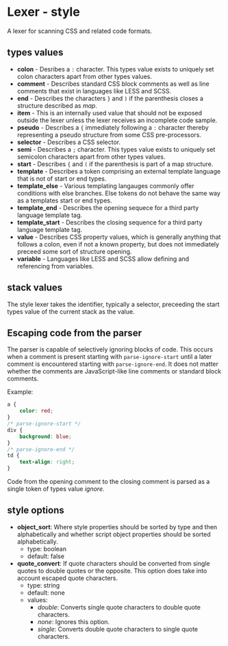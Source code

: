 # Lexer - style
A lexer for scanning CSS and related code formats.

## types values
* **colon** - Desribes a `:` character. This types value exists to uniquely set colon characters apart from other types values.
* **comment** - Describes standard CSS block comments as well as line comments that exist in languages like LESS and SCSS.
* **end** - Describes the characters `}` and `)` if the parenthesis closes a structure described as *map*.
* **item** - This is an internally used value that should not be exposed outside the lexer unless the lexer receives an incomplete code sample.
* **pseudo** - Describes a `{` immediately following a `:` character thereby representing a pseudo structure from some CSS pre-processors.
* **selector** - Describes a CSS selector.
* **semi** - Describes a `;` character. This types value exists to uniquely set semicolon characters apart from other types values.
* **start** -  Describes `{` and `(` if the parenthesis is part of a map structure.
* **template** - Describes a token comprising an external template language that is not of start or end types.
* **template_else** - Various templating langauges commonly offer conditions with else branches.  Else tokens do not behave the same way as a templates start or end types.
* **template_end** - Describes the opening sequece for a third party language template tag.
* **template_start** - Describes the closing sequence for a third party language template tag.
* **value** - Describes CSS property values, which is generally anything that follows a colon, even if not a known property, but does not immediately preceed some sort of structure opening.
* **variable** - Languages like LESS and SCSS allow defining and referencing from variables.

## stack values
The style lexer takes the identifier, typically a selector, preceeding the start types value of the current stack as the value.

## Escaping code from the parser
The parser is capable of selectively ignoring blocks of code.  This occurs when a comment is present starting with `parse-ignore-start` until a later comment is encountered starting with `parse-ignore-end`.  It does not matter whether the comments are JavaScript-like line comments or standard block comments.

Example:

```css
a {
    color: red;
}
/* parse-ignore-start */
div {
    background: blue;
}
/* parse-ignore-end */
td {
    text-align: right;
}
```

Code from the opening comment to the closing comment is parsed as a single token of types value *ignore*.

## style options
* **object_sort**: Where style properties should be sorted by type and then alphabetically and whether script object properties should be sorted alphabetically.
   - type: boolean
   - default: false
* **quote_convert**: If quote characters should be converted from single quotes to double quotes or the opposite. This option does take into account escaped quote characters.
   - type: string
   - default: none
   - values:
      * *double*: Converts single quote characters to double quote characters.
      * *none*: Ignores this option.
      * *single*: Converts double quote characters to single quote characters.